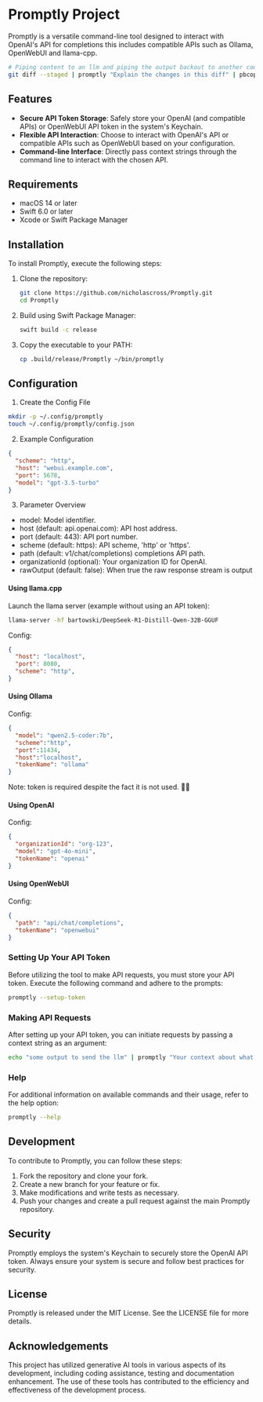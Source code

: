 # Promptly Project

Promptly is a versatile command-line tool designed to interact with OpenAI's API for completions this includes compatible APIs such as Ollama, OpenWebUI and llama-cpp.

```bash
# Piping content to an llm and piping the output backout to another command
git diff --staged | promptly "Explain the changes in this diff" | pbcopy
```

## Features

- **Secure API Token Storage**: Safely store your OpenAI (and compatible APIs) or OpenWebUI API token in the system's Keychain.
- **Flexible API Interaction**: Choose to interact with OpenAI's API or compatible APIs such as OpenWebUI based on your configuration.
- **Command-line Interface**: Directly pass context strings through the command line to interact with the chosen API.

## Requirements

- macOS 14 or later
- Swift 6.0 or later
- Xcode or Swift Package Manager

## Installation

To install Promptly, execute the following steps:

1. Clone the repository:
   ```bash
   git clone https://github.com/nicholascross/Promptly.git
   cd Promptly
   ```

2. Build using Swift Package Manager:
   ```bash
   swift build -c release
   ```

3. Copy the executable to your PATH:
   ```bash
   cp .build/release/Promptly ~/bin/promptly
   ```
## Configuration

1.	Create the Config File

```bash
mkdir -p ~/.config/promptly
touch ~/.config/promptly/config.json
```

2.	Example Configuration
 
```json
{
  "scheme": "http",
  "host": "webui.example.com",
  "port": 5678,
  "model": "gpt-3.5-turbo"
}
```

3.	Parameter Overview
 
- model: Model identifier.
- host (default: api.openai.com): API host address.
- port (default: 443): API port number.
- scheme (default: https): API scheme, 'http' or 'https'.
- path (default: v1/chat/completions) completions API path.
- organizationId (optional): Your organization ID for OpenAI.
- rawOutput (default: false): When true the raw response stream is output

#### Using llama.cpp

Launch the llama server (example without using an API token):
```bash
llama-server -hf bartowski/DeepSeek-R1-Distill-Qwen-32B-GGUF
```

Config:

```json
{
  "host": "localhost",
  "port": 8080,
  "scheme": "http",
}
```

#### Using Ollama

Config:

```json
{
  "model": "qwen2.5-coder:7b",
  "scheme":"http",
  "port":11434,
  "host":"localhost",
  "tokenName": "ollama"
}
```

Note: token is required despite the fact it is not used. 🤷‍♂️ 

#### Using OpenAI

Config:

```json
{
  "organizationId": "org-123",
  "model": "gpt-4o-mini",
  "tokenName": "openai"
}
```

#### Using OpenWebUI

Config:

```json
{
  "path": "api/chat/completions",
  "tokenName": "openwebui"
}
```

### Setting Up Your API Token

Before utilizing the tool to make API requests, you must store your API token. Execute the following command and adhere to the prompts:

```bash
promptly --setup-token
```

### Making API Requests

After setting up your API token, you can initiate requests by passing a context string as an argument:

```bash
echo "some output to send the llm" | promptly "Your context about what to do with the input"
```

### Help

For additional information on available commands and their usage, refer to the help option:

```bash
promptly --help
```

## Development

To contribute to Promptly, you can follow these steps:

1. Fork the repository and clone your fork.
2. Create a new branch for your feature or fix.
3. Make modifications and write tests as necessary.
4. Push your changes and create a pull request against the main Promptly repository.

## Security

Promptly employs the system's Keychain to securely store the OpenAI API token. Always ensure your system is secure and follow best practices for security.

## License

Promptly is released under the MIT License. See the LICENSE file for more details.

## Acknowledgements

This project has utilized generative AI tools in various aspects of its development, including coding assistance, testing and documentation enhancement. The use of these tools has contributed to the efficiency and effectiveness of the development process.
